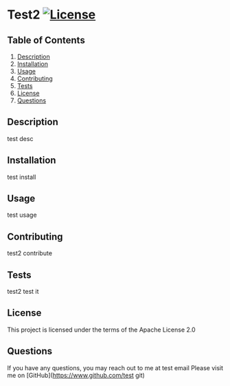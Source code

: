 
  # Test2 [![License](https://img.shields.io/badge/License-Apache%202.0-blue.svg)](https://opensource.org/licenses/Apache-2.0)
  
  ## Table of Contents
  1. [Description](#description)
  2. [Installation](#installation)
  3. [Usage](#usage)
  4. [Contributing](#contributing)
  5. [Tests](#tests)
  6. [License](#license)
  7. [Questions](#questions)
  
  
  
  ## Description <a name="description"></a>
  test desc
  
  
  ## Installation <a name="installation"></a>
  test install
  
  
  ## Usage <a name="usage"></a>
  test usage
  
  
  ## Contributing <a name="contributing"></a>
  test2 contribute
  
  
  ## Tests <a name="tests"></a>
  test2 test it
  
  
  ## License <a name="license"></a>
  This project is licensed under the terms of the Apache License 2.0
  
  
  ## Questions <a name="questions"></a>
  If you have any questions, you may reach out to me at test email
  Please visit me on [GitHub](https://www.github.com/test git)
  
